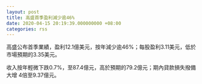 ```yaml
---
layout: post
title: 高盛首季盈利減少逾46%
date: 2020-04-15 20:19:39.000000000 +08:00
categories: rss
---
```


高盛公布首季業績，盈利12.1億美元，按年減少逾46%；每股盈利3.11美元，低於市場預期的3.35美元。

收入按年輕微下跌0.7%，至87.4億元，高於預期的79.2億元；期內貸款損失撥備大增 4倍至9.37億元。

